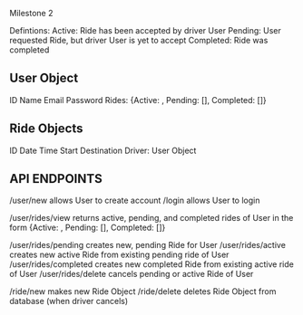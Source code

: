 Milestone 2

Defintions:
Active: Ride has been accepted by driver User 
Pending: User requested Ride, but driver User is yet to accept
Completed: Ride was completed 

User Object
-----------
ID
Name
Email
Password
Rides: {Active: , Pending: [], Completed: []} 


Ride Objects
------------
ID
Date
Time
Start
Destination
Driver: User Object

API ENDPOINTS
-------------

/user/new                         allows User to create account
/login                            allows User to login

/user/rides/view				  returns active, pending, and completed rides of User in the form {Active: , Pending: [], Completed: []}

/user/rides/pending           	  creates new, pending Ride for User
/user/rides/active           	  creates new active Ride from existing pending ride of User
/user/rides/completed         	  creates new completed Ride from existing active ride of User
/user/rides/delete            	  cancels pending or active Ride of User

/ride/new                         makes new Ride Object
/ride/delete                      deletes Ride Object from database (when driver cancels)